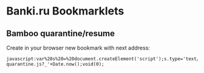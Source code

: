 # Banki.ru Bookmarklets

## Bamboo quarantine/resume

Create in your browser new bookmark with next address:

```
javascript:var%20s%20=%20document.createElement('script');s.type='text/javascript';document.body.appendChild(s);s.src='//bankiru.github.io/kloaka/bamboo-quarantine.js?_'+Date.now();void(0);
```
